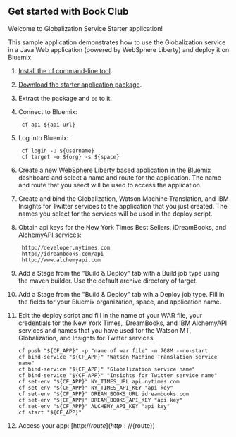 Get started with Book Club
-----------------------------------
Welcome to Globalization Service Starter application!

This sample application demonstrates how to use the Globalization service in a Java Web application (powered by WebSphere Liberty) and deploy it on Bluemix.

1. [Install the cf command-line tool](${doc-url}/#starters/BuildingWeb.html#install_cf).
2. [Download the starter application package](${ace-url}/rest/apps/${app-guid}/starter-download).
3. Extract the package and `cd` to it.
4. Connect to Bluemix:

		cf api ${api-url}

5. Log into Bluemix:

		cf login -u ${username}
		cf target -o ${org} -s ${space}
		
6. Create a new WebSphere Liberty based application in the Bluemix dashboard and select 
a name and route for the application. The name and route that you seect 
will be used to access the application.

7. Create and bind the Globalization, Watson Machine Translation, and IBM Insights for Twitter services
to the application that you just created. The names you select for the services will be used in the
deploy script.
   

8. Obtain api keys for the New York Times Best Sellers, iDreamBooks, and AlchemyAPI services:

		http://developer.nytimes.com
		http://idreambooks.com/api
		http://www.alchemyapi.com
	 
9. Add a Stage from the "Build & Deploy" tab with a Build job type using the maven builder. Use the default archive directory of target.

10. Add a Stage from the "Build & Deploy" tab wih a Deploy job type. Fill in the fields for your Bluemix organization, space, and application name.

11. Edit the deploy script and fill in the name of your WAR file, your credentials for 
the New York Times, iDreamBooks, and IBM AlchemyAPI services and names that you have used for the 
Watson MT, Globalization, and Insights for Twitter services.

		cf push "${CF_APP}" -p "name of war file" -m 768M --no-start
		cf bind-service "${CF_APP}" "Watson Machine Translation service name"
		cf bind-service "${CF_APP}" "Globalization service name"
		cf bind-service "${CF_APP}" "Insights for Twitter service name"
		cf set-env "${CF_APP}" NY_TIMES_URL api.nytimes.com
		cf set-env "${CF_APP}" NY_TIMES_API_KEY "api key"
		cf set-env "${CF_APP}" DREAM_BOOKS_URL idreambooks.com
		cf set-env "${CF_APP}" DREAM_BOOKS_API_KEY "api key"
		cf set-env "${CF_APP}" ALCHEMY_API_KEY "api key" 
		cf start "${CF_APP}"

12. Access your app: [http://${route}](http://${route})
